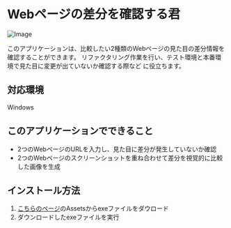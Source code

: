 # Webページの差分を確認する君

![Image](https://github.com/user-attachments/assets/e4ef66fa-5aec-492c-a576-548fa521043e)

このアプリケーションは、比較したい2種類のWebページの見た目の差分情報を確認することができます。
リファクタリング作業を行い、テスト環境と本番環境で見た目に変更が出ていないか確認する際など に役立ちます。

## 対応環境

Windows

## このアプリケーションでできること

- 2つのWebページのURLを入力し、見た目に差分が発生していないか確認
- 2つのWebページのスクリーンショットを重ね合わせて差分を視覚的に比較した画像を生成

## インストール方法

1. [こちらのページ](https://github.com/sunaga-kazunori/webPageDiff/releases)のAssetsからexeファイルをダウロード
2. ダウンロードしたexeファイルを実行
